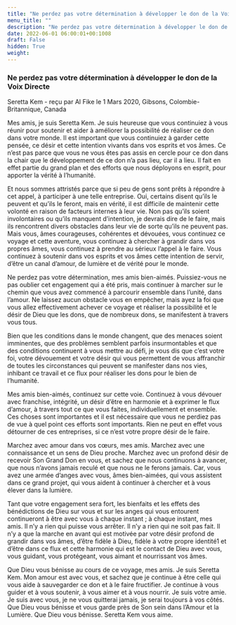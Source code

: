 ```yaml
---
title: "Ne perdez pas votre détermination à développer le don de la Voix Directe"
menu_title: ""
description: "Ne perdez pas votre détermination à développer le don de la Voix Directe"
date: 2022-06-01 06:00:01+00:1008
draft: False
hidden: True
weight:
---
```

### Ne perdez pas votre détermination à développer le don de la Voix Directe

Seretta Kem - reçu par Al Fike le 1 Mars 2020, Gibsons, Colombie-Britannique, Canada

Mes amis, je suis Seretta Kem. Je suis heureuse que vous continuiez à vous réunir pour soutenir et aider à améliorer la possibilité de réaliser ce don dans votre monde. Il est important que vous continuiez à garder cette pensée, ce désir et cette intention vivants dans vos esprits et vos âmes. Ce n’est pas parce que vous ne vous êtes pas assis en cercle pour ce don dans la chair que le développement de ce don n’a pas lieu, car il a lieu. Il fait en effet partie du grand plan et des efforts que nous déployons en esprit, pour apporter la vérité à l’humanité.

Et nous sommes attristés parce que si peu de gens sont prêts à répondre à cet appel, à participer à une telle entreprise. Oui, certains disent qu’ils le peuvent et qu’ils le feront, mais en vérité, il est difficile de maintenir cette volonté en raison de facteurs internes à leur vie. Non pas qu’ils soient involontaires ou qu’ils manquent d’intention, je devrais dire de le faire, mais ils rencontrent divers obstacles dans leur vie de sorte qu’ils ne peuvent pas. Mais vous, âmes courageuses, cohérentes et dévouées, vous continuez ce voyage et cette aventure, vous continuez à chercher à grandir dans vos propres âmes, vous continuez à prendre au sérieux l’appel à le faire. Vous continuez à soutenir dans vos esprits et vos âmes cette intention de servir, d’être un canal d’amour, de lumière et de vérité pour le monde.

Ne perdez pas votre détermination, mes amis bien-aimés. Puissiez-vous ne pas oublier cet engagement qui a été pris, mais continuer à marcher sur le chemin que vous avez commencé à parcourir ensemble dans l’unité, dans l’amour. Ne laissez aucun obstacle vous en empêcher, mais ayez la foi que vous allez effectivement achever ce voyage et réaliser la possibilité et le désir de Dieu que les dons, que de nombreux dons, se manifestent à travers vous tous.

Bien que les conditions dans le monde changent, que des menaces soient imminentes, que des problèmes semblent parfois insurmontables et que des conditions continuent à vous mettre au défi, je vous dis que c’est votre foi, votre dévouement et votre désir qui vous permettent de vous affranchir de toutes les circonstances qui peuvent se manifester dans nos vies, inhibant ce travail et ce flux pour réaliser les dons pour le bien de l’humanité.

Mes amis bien-aimés, continuez sur cette voie. Continuez à vous dévouer avec franchise, intégrité, un désir d’être en harmonie et à exprimer le flux d’amour, à travers tout ce que vous faites, individuellement et ensemble. Ces choses sont importantes et il est nécessaire que vous ne perdiez pas de vue à quel point ces efforts sont importants. Rien ne peut en effet vous détourner de ces entreprises, si ce n’est votre propre désir de le faire.

Marchez avec amour dans vos cœurs, mes amis. Marchez avec une connaissance et un sens de Dieu proche. Marchez avec un profond désir de recevoir Son Grand Don en vous, et sachez que nous continuons à avancer, que nous n’avons jamais reculé et que nous ne le ferons jamais. Car, vous avez une armée d’anges avec vous, âmes bien-aimées, qui vous assistent dans ce grand projet, qui vous aident à continuer à chercher et à vous élever dans la lumière.

Tant que votre engagement sera fort, les bienfaits et les effets des bénédictions de Dieu sur vous et sur les anges qui vous entourent continueront à être avec vous à chaque instant ; à chaque instant, mes amis. Il n’y a rien qui puisse vous arrêter. Il n’y a rien qui ne soit pas fait. Il n’y a que la marche en avant qui est motivée par votre désir profond de grandir dans vos âmes, d’être fidèle à Dieu, fidèle à votre propre identité1 et d’être dans ce flux et cette harmonie qui est le contact de Dieu avec vous, vous guidant, vous protégeant, vous aimant et nourrissant vos âmes.

Que Dieu vous bénisse au cours de ce voyage, mes amis. Je suis Seretta Kem. Mon amour est avec vous, et sachez que je continue à être celle qui vous aide à sauvegarder ce don et à le faire fructifier. Je continue à vous guider et à vous soutenir, à vous aimer et à vous nourrir. Je suis votre amie. Je suis avec vous, je ne vous quitterai jamais, je serai toujours à vos côtés. Que Dieu vous bénisse et vous garde près de Son sein dans l’Amour et la Lumière. Que Dieu vous bénisse. Seretta Kem vous aime.





